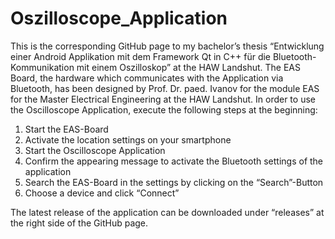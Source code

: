 # Oszilloscope_Application

This is the corresponding GitHub page to my bachelor’s thesis “Entwicklung einer Android Applikation mit dem Framework Qt in C++ für die Bluetooth-Kommunikation mit einem Oszilloskop” at the HAW Landshut. The EAS Board, the hardware which communicates with the Application via Bluetooth, has been designed by Prof. Dr. paed. Ivanov for the module EAS for the Master Electrical Engineering at the HAW Landshut. In order to use the Oscilloscope Application, execute the following steps at the beginning:
1.	Start the EAS-Board 
2.	Activate the location settings on your smartphone 
3.	Start the Oscilloscope Application 
4.	Confirm the appearing message to activate the Bluetooth settings of the application
5.	Search the EAS-Board in the settings by clicking on the “Search”-Button 
6.	Choose a device and click “Connect”

The latest release of the application can be downloaded under “releases” at the right side of the GitHub page.
